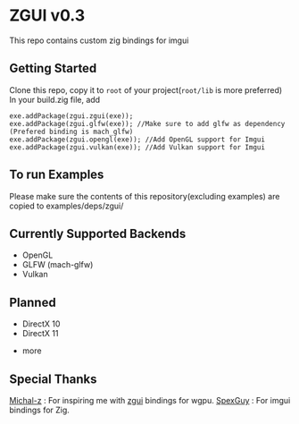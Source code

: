 # ZGUI v0.3
This repo contains custom zig bindings for imgui

## Getting Started
Clone this repo, copy it to `root` of your project(`root/lib` is more preferred)
In your build.zig file, add
```zig
exe.addPackage(zgui.zgui(exe));
exe.addPackage(zgui.glfw(exe)); //Make sure to add glfw as dependency (Prefered binding is mach_glfw)
exe.addPackage(zgui.opengl(exe)); //Add OpenGL support for Imgui
exe.addPackage(zgui.vulkan(exe)); //Add Vulkan support for Imgui
```

## To run Examples
Please make sure the contents of this repository(excluding examples) are copied to examples/deps/zgui/

## Currently Supported Backends
- OpenGL
- GLFW (mach-glfw)
- Vulkan

## Planned
- DirectX 10
- DirectX 11
+ more

## Special Thanks
[Michal-z](https://github.com/michal-z) : For inspiring me with [zgui](https://github.com/michal-z/zig-gamedev/tree/main/libs/zgpu) bindings for wgpu.
[SpexGuy](https://github.com/SpexGuy) : For imgui bindings for Zig.
